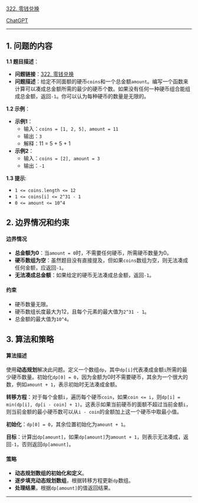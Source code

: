 [322. 零钱兑换](https://leetcode.cn/problems/coin-change)

[ChatGPT](https://chat.openai.com/share/5c59c559-0b81-488c-b400-03c73ca207b8)

---

## 1. 问题的内容
**1.1 题目描述**：
- **问题链接**：[322. 零钱兑换](https://leetcode.cn/problems/coin-change)
- **问题描述**：给定不同面额的硬币`coins`和一个总金额`amount`。编写一个函数来计算可以凑成总金额所需的最少的硬币个数。如果没有任何一种硬币组合能组成总金额，返回`-1`。你可以认为每种硬币的数量是无限的。

**1.2 示例**：
- **示例1**：
  - 输入：`coins = [1, 2, 5], amount = 11`
  - 输出：`3` 
  - 解释：11 = 5 + 5 + 1
- **示例2**：
  - 输入：`coins = [2], amount = 3`
  - 输出：`-1`

**1.3 提示**:
- `1 <= coins.length <= 12`
- `1 <= coins[i] <= 2^31 - 1`
- `0 <= amount <= 10^4`

## 2. 边界情况和约束
#### 边界情况
- **总金额为0**：当`amount = 0`时，不需要任何硬币，所需硬币数量为0。
- **硬币数组为空**：虽然题目没有直接提及，但如果`coins`数组为空，则无法凑成任何金额，应返回`-1`。
- **无法凑成总金额**：如果给定的硬币无法凑成总金额，返回`-1`。

#### 约束
- 硬币数量无限。
- 硬币数组长度最大为12，且每个元素的最大值为`2^31 - 1`。
- 总金额的最大值为`10^4`。

## 3. 算法和策略
#### 算法描述
使用**动态规划**解决此问题。定义一个数组`dp`，其中`dp[i]`代表凑成金额`i`所需的最少硬币数量。初始化`dp[0] = 0`，因为金额为0时不需要硬币，其余为一个很大的数，例如`amount + 1`，表示初始时无法凑成金额。

**转移方程**：对于每个金额`i`，遍历每个硬币`coin`，如果`coin <= i`，则`dp[i] = min(dp[i], dp[i - coin] + 1)`。这表示如果当前硬币的面额不超过当前金额`i`，则当前金额的最小硬币数可以从`i - coin`的金额加上这一个硬币中取最小值。

**初始化**：`dp[0] = 0`，其余位置初始化为`amount + 1`。

**目标**：计算出`dp[amount]`，如果`dp[amount]`为`amount + 1`，则表示无法凑成，返回`-1`，否则返回`dp[amount]`。

#### 策略
- **动态规划数组的初始化和定义**。
- **逐步填充动态规划数组**，根据转移方程更新`dp`数组。
- **处理结果**，根据`dp[amount]`的值返回结果。

---